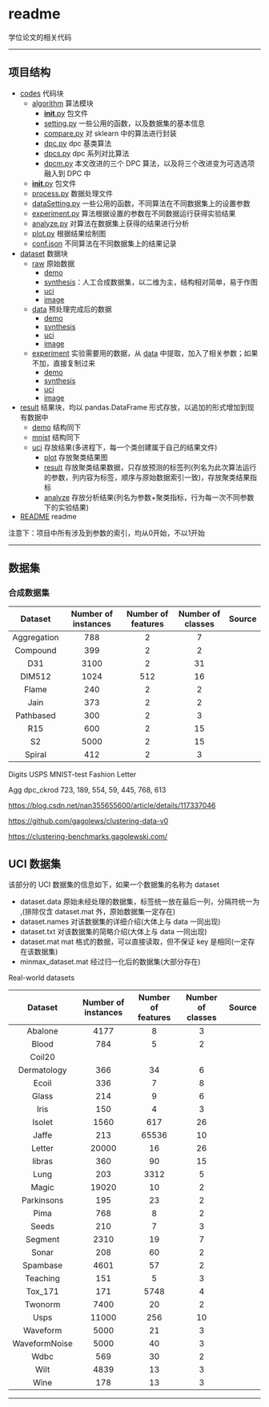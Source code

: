 # readme

学位论文的相关代码

---

## 项目结构

* [codes](codes) 代码块
  * [algorithm](./codes/algorithm/) 算法模块
    * [__init__.py](./codes/algorithm/__init__.py) 包文件
    * [setting.py](./codes/algorithm/setting.py) 一些公用的函数，以及数据集的基本信息
    * [compare.py](./codes/algorithm/compare.py) 对 sklearn 中的算法进行封装
    * [dpc.py](./codes/algorithm/dpc.py) dpc 基类算法
    * [dpcs.py](./codes/algorithm/dpcs.py) dpc 系列对比算法
    * [dpcm.py](./codes/algorithm/dpcm.py) 本文改进的三个 DPC 算法，以及将三个改进变为可选选项融入到 DPC 中
  * [__init__.py](./codes/__init__.py) 包文件
  * [process.py](./codes/process.py) 数据处理文件
  * [dataSetting.py](./codes/dataSetting.py) 一些公用的函数，不同算法在不同数据集上的设置参数
  * [experiment.py](./codes/experiment.py) 算法根据设置的参数在不同数据运行获得实验结果
  * [analyze.py](./codes/analyze.py) 对算法在数据集上获得的结果进行分析
  * [plot.py](./codes/plot.py) 根据结果绘制图
  * [conf.json](./codes/conf.json) 不同算法在不同数据集上的结果记录
* [dataset](dataset) 数据块
  * [raw](dataset/raw) 原始数据
    * [demo](dataset/raw/demo/)
    * [synthesis](dataset/raw/synthesis/)：人工合成数据集，以二维为主，结构相对简单，易于作图
    * [uci](dataset/raw/uci)
    * [image](dataset/raw/image/)
  * [data](dataset/data) 预处理完成后的数据
    * [demo](dataset/data/demo/)
    * [synthesis](dataset/data/synthesis/)
    * [uci](dataset/data/uci)
    * [image](dataset/data/image/)
  * [experiment](dataset/experiment/) 实验需要用的数据，从 [data](dataset/data/) 中提取，加入了相关参数；如果不加，直接复制过来
    * [demo](dataset/experiment/demo/)
    * [synthesis](dataset/experiment/synthesis/)
    * [uci](dataset/experiment/uci)
    * [image](dataset/experiment/image/)
* [result](result) 结果块，均以 pandas.DataFrame 形式存放，以追加的形式增加到现有数据中
  * [demo](result/demo) 结构同下
  * [mnist](result/mnist) 结构同下
  * [uci](result/uci) 存放结果(多进程下，每一个类创建属于自己的结果文件)
    * [plot](result/demo/plot) 存放聚类结果图
    * [result](result/demo/result) 存放聚类结果数据，只存放预测的标签列(列名为此次算法运行的参数，列内容为标签，顺序与原始数据索引一致)，存放聚类结果指标
    * [analyze](result/demo/analyze) 存放分析结果(列名为参数+聚类指标，行为每一次不同参数下的实验结果)
* [README](README.md) readme

注意下：项目中所有涉及到参数的索引，均从0开始，不以1开始

---

## 数据集

### 合成数据集

|   Dataset   | Number of instances | Number of features | Number of classes | Source |
| :---------: | :-----------------: | :----------------: | :---------------: | :----: |
| Aggregation |         788         |         2         |         7         |        |
|  Compound  |         399         |         2         |         2         |        |
|     D31     |        3100        |         2         |        31        |        |
|   DIM512   |        1024        |        512        |        16        |        |
|    Flame    |         240         |         2         |         2         |        |
|    Jain    |         373         |         2         |         2         |        |
|  Pathbased  |         300         |         2         |         3         |        |
|     R15     |         600         |         2         |        15        |        |
|     S2     |        5000        |         2         |        15        |        |
|   Spiral   |         412         |         2         |         3         |        |

Digits
USPS
MNIST-test
Fashion
Letter

Agg
dpc_ckrod
723,
189,
554,
59,
445,
768,
613

https://blog.csdn.net/nan355655600/article/details/117337046

https://github.com/gagolews/clustering-data-v0

https://clustering-benchmarks.gagolewski.com/

## UCI 数据集

该部分的 UCI 数据集的信息如下，如果一个数据集的名称为 dataset

* dataset.data 原始未经处理的数据集，标签统一放在最后一列，分隔符统一为 ,(排除仅含 dataset.mat 外，原始数据集一定存在)
* dataset.names 对该数据集的详细介绍(大体上与 data 一同出现)
* dataset.txt 对该数据集的简略介绍(大体上与 data 一同出现)
* dataset.mat mat 格式的数据，可以直接读取，但不保证 key 是相同(一定存在该数据集)
* minmax_dataset.mat 经过归一化后的数据集(大部分存在)

Real-world datasets

|    Dataset    | Number of instances | Number of  features | Number of classes | Source |
| :-----------: | :-----------------: | :-----------------: | :---------------: | :----: |
|    Abalone    |        4177        |          8          |         3         |        |
|     Blood     |         784         |          5          |         2         |        |
|    Coil20    |                    |                    |                  |        |
|  Dermatology  |         366         |         34         |         6         |        |
|     Ecoil     |         336         |          7          |         8         |        |
|     Glass     |         214         |          9          |         6         |        |
|     Iris     |         150         |          4          |         3         |        |
|    Isolet    |        1560        |         617         |        26        |        |
|     Jaffe     |         213         |        65536        |        10        |        |
|    Letter    |        20000        |         16         |        26        |        |
|    libras    |         360         |         90         |        15        |        |
|     Lung     |         203         |        3312        |         5         |        |
|     Magic     |        19020        |         10         |         2         |        |
|  Parkinsons  |         195         |         23         |         2         |        |
|     Pima     |         768         |          8          |         2         |        |
|     Seeds     |         210         |          7          |         3         |        |
|    Segment    |        2310        |         19         |         7         |        |
|     Sonar     |         208         |         60         |         2         |        |
|   Spambase   |        4601        |         57         |         2         |        |
|   Teaching   |         151         |          5          |         3         |        |
|    Tox_171    |         171         |        5748        |         4         |        |
|    Twonorm    |        7400        |         20         |         2         |        |
|     Usps     |        11000        |         256         |        10        |        |
|   Waveform   |        5000        |         21         |         3         |        |
| WaveformNoise |        5000        |         40         |         3         |        |
|     Wdbc     |         569         |         30         |         2         |        |
|     Wilt     |        4839        |         13         |         3         |        |
|     Wine     |         178         |         13         |         3         |        |

---
